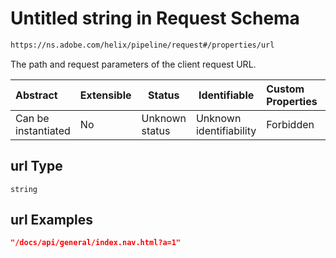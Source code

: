 # Untitled string in Request Schema

```txt
https://ns.adobe.com/helix/pipeline/request#/properties/url
```

The path and request parameters of the client request URL.


| Abstract            | Extensible | Status         | Identifiable            | Custom Properties | Additional Properties | Access Restrictions | Defined In                                                          |
| :------------------ | ---------- | -------------- | ----------------------- | :---------------- | --------------------- | ------------------- | ------------------------------------------------------------------- |
| Can be instantiated | No         | Unknown status | Unknown identifiability | Forbidden         | Allowed               | none                | [request.schema.json\*](request.schema.json "open original schema") |

## url Type

`string`

## url Examples

```json
"/docs/api/general/index.nav.html?a=1"
```
